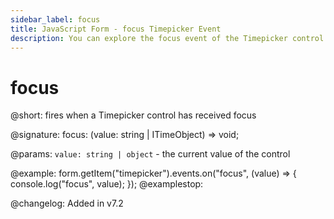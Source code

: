 ```yaml
---
sidebar_label: focus
title: JavaScript Form - focus Timepicker Event 
description: You can explore the focus event of the Timepicker control of Form in the documentation of the DHTMLX JavaScript UI library. Browse developer guides and API reference, try out code examples and live demos, and download a free 30-day evaluation version of DHTMLX Suite 7.
---
```


# focus

@short: fires when a Timepicker control has received focus

@signature: focus: (value: string | ITimeObject) => void;

@params:
`value: string | object` - the current value of the control

@example:
form.getItem("timepicker").events.on("focus", (value) => {
    console.log("focus", value);
});
@examplestop:

@changelog: Added in v7.2
